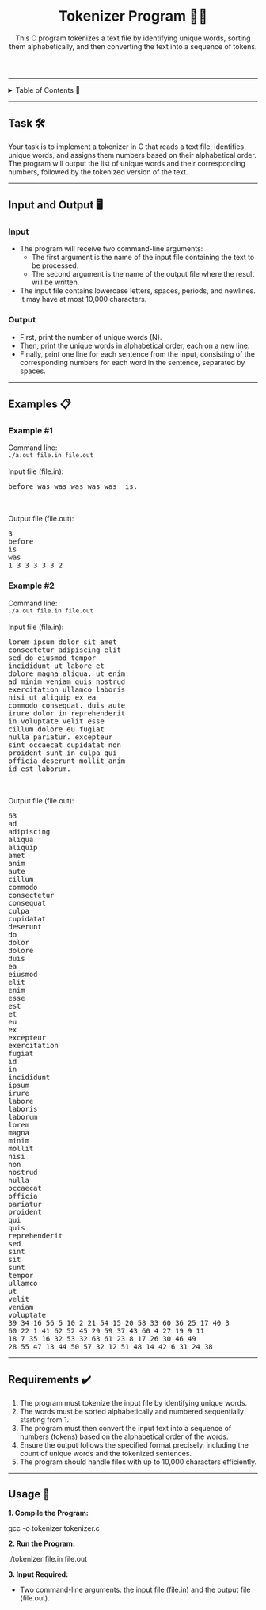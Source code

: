 <!DOCTYPE html>
<html lang="en">
<head>
  <meta charset="UTF-8">
  <meta name="viewport" content="width=device-width, initial-scale=1.0">
</head>
<body>

<header>
  <h1>Tokenizer Program 🧑‍💻</h1>
  <p>This C program tokenizes a text file by identifying unique words, sorting them alphabetically, and then converting the text into a sequence of tokens.</p>
</header>

<hr>

<details>
  <summary>Table of Contents 📖</summary>
  <ul>
    <li><a href="#task">Task</a></li>
    <li><a href="#input-and-output">Input and Output</a></li>
    <li><a href="#examples">Examples</a></li>
    <li><a href="#requirements">Requirements</a></li>
    <li><a href="#usage">Usage</a></li>
  </ul>
</details>

<hr>

<section id="task">
  <h2>Task 🛠️</h2>
  <p>Your task is to implement a tokenizer in C that reads a text file, identifies unique words, and assigns them numbers based on their alphabetical order. The program will output the list of unique words and their corresponding numbers, followed by the tokenized version of the text.</p>
</section>

<hr>

<section id="input-and-output">
  <h2>Input and Output 🖥️</h2>
  <h3>Input</h3>
  <ul>
    <li>The program will receive two command-line arguments:
      <ul>
        <li>The first argument is the name of the input file containing the text to be processed.</li>
        <li>The second argument is the name of the output file where the result will be written.</li>
      </ul>
    </li>
    <li>The input file contains lowercase letters, spaces, periods, and newlines. It may have at most 10,000 characters.</li>
  </ul>

  <h3>Output</h3>
  <ul>
    <li>First, print the number of unique words (N).</li>
    <li>Then, print the unique words in alphabetical order, each on a new line.</li>
    <li>Finally, print one line for each sentence from the input, consisting of the corresponding numbers for each word in the sentence, separated by spaces.</li>
  </ul>
</section>

<hr>

<section id="examples">
  <h2>Examples 📋</h2>
  <h3>Example #1</h3>
  <div class="code-block">
    Command line:<br>
    <code>./a.out file.in file.out</code><br><br>
    Input file (file.in):<br>
    <pre>before was was was was was  is.</pre><br><br>
    Output file (file.out):<br>
    <pre>3
before
is
was
1 3 3 3 3 3 2</pre>
  </div>

  <h3>Example #2</h3>
  <div class="code-block">
    Command line:<br>
    <code>./a.out file.in file.out</code><br><br>
    Input file (file.in):<br>
    <pre>lorem ipsum dolor sit amet
consectetur adipiscing elit
sed do eiusmod tempor
incididunt ut labore et
dolore magna aliqua. ut enim
ad minim veniam quis nostrud
exercitation ullamco laboris
nisi ut aliquip ex ea
commodo consequat. duis aute
irure dolor in reprehenderit
in voluptate velit esse
cillum dolore eu fugiat
nulla pariatur. excepteur
sint occaecat cupidatat non
proident sunt in culpa qui
officia deserunt mollit anim
id est laborum.</pre><br><br>
    Output file (file.out):<br>
    <pre>63
ad
adipiscing
aliqua
aliquip
amet
anim
aute
cillum
commodo
consectetur
consequat
culpa
cupidatat
deserunt
do
dolor
dolore
duis
ea
eiusmod
elit
enim
esse
est
et
eu
ex
excepteur
exercitation
fugiat
id
in
incididunt
ipsum
irure
labore
laboris
laborum
lorem
magna
minim
mollit
nisi
non
nostrud
nulla
occaecat
officia
pariatur
proident
qui
quis
reprehenderit
sed
sint
sit
sunt
tempor
ullamco
ut
velit
veniam
voluptate
39 34 16 56 5 10 2 21 54 15 20 58 33 60 36 25 17 40 3
60 22 1 41 62 52 45 29 59 37 43 60 4 27 19 9 11
18 7 35 16 32 53 32 63 61 23 8 17 26 30 46 49
28 55 47 13 44 50 57 32 12 51 48 14 42 6 31 24 38</pre>
  </div>
</section>

<hr>

<section id="requirements">
  <h2>Requirements ✔️</h2>
  <ol>
    <li>The program must tokenize the input file by identifying unique words.</li>
    <li>The words must be sorted alphabetically and numbered sequentially starting from 1.</li>
    <li>The program must then convert the input text into a sequence of numbers (tokens) based on the alphabetical order of the words.</li>
    <li>Ensure the output follows the specified format precisely, including the count of unique words and the tokenized sentences.</li>
    <li>The program should handle files with up to 10,000 characters efficiently.</li>
  </ol>
</section>

<hr>

<section id="usage">
  <h2>Usage 🚀</h2>
  <p><strong>1. Compile the Program:</strong></p>
  <div class="code-block">gcc -o tokenizer tokenizer.c</div>
  <p><strong>2. Run the Program:</strong></p>
  <div class="code-block">./tokenizer file.in file.out</div>
  <p><strong>3. Input Required:</strong></p>
  <ul>
    <li>Two command-line arguments: the input file (file.in) and the output file (file.out).</li>
  </ul>
</section>

</body>
</html>
